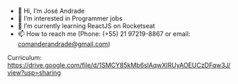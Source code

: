 - 👋 Hi, I’m José Andrade
- 👀 I’m interested in Programmer jobs
- 🌱 I’m currently learning ReactJS on Rocketseat
- 📫 How to reach me (Phone: (+55) 21 97219-8867 or 
                      email: comanderandrade@gmail.com)

Curriculum: https://drive.google.com/file/d/1SMCY85kMb6slAqwXIRUyAOEUCzDFqw3J/view?usp=sharing
